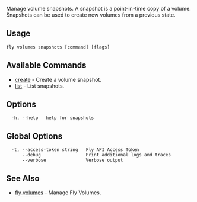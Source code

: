 Manage volume snapshots. A snapshot is a point-in-time copy of a volume. Snapshots can be used to create new volumes from a previous state.

## Usage
~~~
fly volumes snapshots [command] [flags]
~~~

## Available Commands
* [create](/docs/flyctl/volumes-snapshots-create/)	 - Create a volume snapshot.
* [list](/docs/flyctl/volumes-snapshots-list/)	 - List snapshots.

## Options

~~~
  -h, --help   help for snapshots
~~~

## Global Options

~~~
  -t, --access-token string   Fly API Access Token
      --debug                 Print additional logs and traces
      --verbose               Verbose output
~~~

## See Also

* [fly volumes](/docs/flyctl/volumes/)	 - Manage Fly Volumes.

